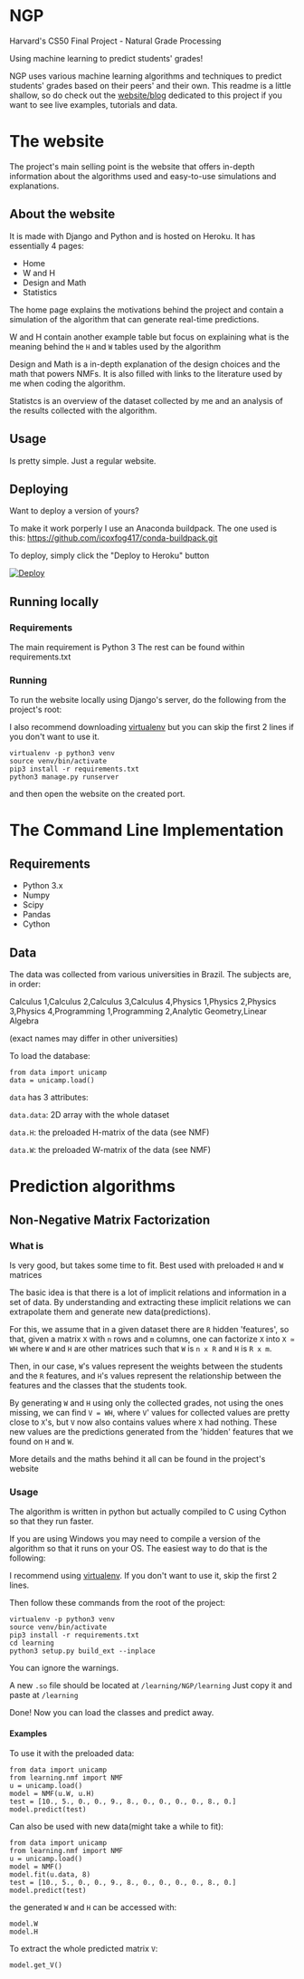 # NGP
Harvard's CS50 Final Project - Natural Grade Processing

Using machine learning to predict students' grades!

NGP uses various machine learning algorithms and techniques to predict students' grades based on their peers' and their own. This readme is a little shallow, so do check out the [website/blog](https://gradeprocessing.herokuapp.com) dedicated to this project if you want to see live examples, tutorials and data.

# The website

The project's main selling point is the website that offers in-depth information about the algorithms used and easy-to-use simulations and explanations.

## About the website

It is made with Django and Python and is hosted on Heroku.
It has essentially 4 pages:

* Home
* W and H
* Design and Math
* Statistics

The home page explains the motivations behind the project and contain a simulation of the algorithm that can generate real-time predictions.

W and H contain another example table but focus on explaining what is the meaning behind the `H` and `W` tables used by the algorithm

Design and Math is a in-depth explanation of the design choices and the math that powers NMFs. It is also filled with links to the literature used by me when coding the algorithm.

Statistcs is an overview of the dataset collected by me and an analysis of the results collected with the algorithm.

## Usage
Is pretty simple. Just a regular website.

## Deploying

Want to deploy a version of yours?

To make it work porperly I use an Anaconda buildpack.
The one used is this: https://github.com/icoxfog417/conda-buildpack.git

To deploy, simply click the "Deploy to Heroku" button

[![Deploy](https://www.herokucdn.com/deploy/button.svg)](https://heroku.com/deploy)

## Running locally

### Requirements
The main requirement is Python 3
The rest can be found within requirements.txt

### Running
To run the website locally using Django's server, do the following from the project's root:

I also recommend downloading [virtualenv](https://virtualenv.pypa.io/en/stable/installation/) but you can skip the first 2 lines if you don't want to use it.
```
virtualenv -p python3 venv
source venv/bin/activate
pip3 install -r requirements.txt
python3 manage.py runserver
```

and then open the website on the created port.

# The Command Line Implementation

## Requirements
* Python 3.x
* Numpy
* Scipy
* Pandas
* Cython

## Data
The data was collected from various universities in Brazil.
The subjects are, in order:

Calculus 1,Calculus 2,Calculus 3,Calculus 4,Physics 1,Physics 2,Physics 3,Physics 4,Programming 1,Programming 2,Analytic Geometry,Linear Algebra

(exact names may differ in other universities)

To load the database:
```
from data import unicamp
data = unicamp.load()
```
`data` has 3 attributes:

`data.data`: 2D array with the whole dataset

`data.H`: the preloaded H-matrix of the data (see NMF)

`data.W`: the preloaded W-matrix of the data (see NMF)

# Prediction algorithms

## Non-Negative Matrix Factorization
### What is
Is very good, but takes some time to fit. Best used with preloaded `H` and `W` matrices

The basic idea is that there is a lot of implicit relations and information in a set of data. By understanding and extracting these implicit relations we can extrapolate them and generate new data(predictions).

For this, we assume that in a given dataset there are `R` hidden 'features', so that, given a matrix `X` with `n` rows and `m` columns, one can factorize `X` into `X ≃ WH` where `W` and `H` are other matrices such that `W` is `n x R` and `H` is `R x m`.

Then, in our case, `W`'s values represent the weights between the students and the `R` features, and `H`'s values represent the relationship between the features and the classes that the students took.

By generating `W` and `H` using only the collected grades, not using the ones missing, we can find `V = WH`, where `V`' values for collected values are pretty close to `X`'s, but `V` now also contains values where `X` had nothing. These new values are the predictions generated from the 'hidden' features that we found on `H` and `W`.

More details and the maths behind it all can be found in the project's website

### Usage
The algorithm is written in python but actually compiled to C using Cython so that they run faster.

If you are using Windows you may need to compile a version of the algorithm so that it runs on your OS. The easiest way to do that is the following:

I recommend using [virtualenv](https://virtualenv.pypa.io/en/stable/installation/). If you don't want to use it, skip the first 2 lines.

Then follow these commands from the root of the project:
```
virtualenv -p python3 venv
source venv/bin/activate
pip3 install -r requirements.txt
cd learning
python3 setup.py build_ext --inplace
```

You can ignore the warnings.

A new `.so` file should be located at
`/learning/NGP/learning`
Just copy it and paste at
`/learning`

Done!
Now you can load the classes and predict away.

#### Examples

To use it with the preloaded data:
```
from data import unicamp
from learning.nmf import NMF
u = unicamp.load()
model = NMF(u.W, u.H)
test = [10., 5., 0., 0., 9., 8., 0., 0., 0., 0., 8., 0.]
model.predict(test)
```
Can also be used with new data(might take a while to fit):
```
from data import unicamp
from learning.nmf import NMF
u = unicamp.load()
model = NMF()
model.fit(u.data, 8)
test = [10., 5., 0., 0., 9., 8., 0., 0., 0., 0., 8., 0.]
model.predict(test)
```
the generated `W` and `H` can be accessed with:
```
model.W
model.H
```
To extract the whole predicted matrix `V`:
```
model.get_V()
```
